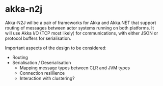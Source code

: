 # akka-n2j

Akka-N2J wil be a pair of frameworks for Akka and Akka.NET that support routing of messages between actor systems running on both platforms. It will use Akka I/O (TCP most likely) for communications, with either JSON or protocol buffers for serialisation.

Important aspects of the design to be considered:
* Routing
* Serialisation / Deserialisation
  * Mapping message types between CLR and JVM types
  * Connection resillience
  * Interaction with clustering?
